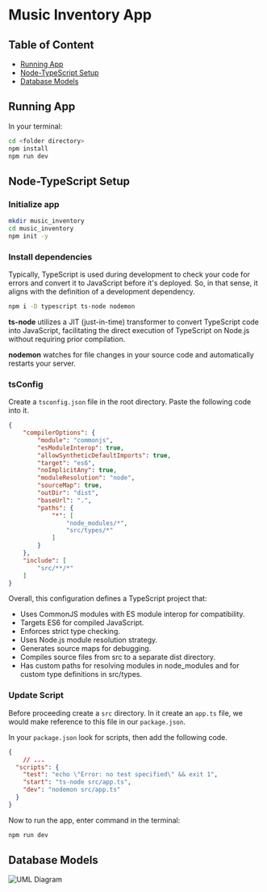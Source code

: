 # Music Inventory App

## Table of Content

- [Running App](#running-app)
- [Node-TypeScript Setup](#node-typescript-setup)
- [Database Models](#database-models)

## Running App

In your terminal:

```bash
cd <folder directory>
npm install
npm run dev
```

## Node-TypeScript Setup

### Initialize app

```bash
mkdir music_inventory
cd music_inventory
npm init -y
```

### Install dependencies

Typically, TypeScript is used during development to check your code for errors and convert it to JavaScript before it's deployed. So, in that sense, it aligns with the definition of a development dependency.

```bash
npm i -D typescript ts-node nodemon
```

__ts-node__ utilizes a JIT (just-in-time) transformer to convert TypeScript code into JavaScript, facilitating the direct execution of TypeScript on Node.js without requiring prior compilation.

__nodemon__ watches for file changes in your source code and automatically restarts your server.

### tsConfig

Create a `tsconfig.json` file in the root directory. Paste the following code into it.

```json
{
    "compilerOptions": {
        "module": "commonjs",
        "esModuleInterop": true,
        "allowSyntheticDefaultImports": true,
        "target": "es6",
        "noImplicitAny": true,
        "moduleResolution": "node",
        "sourceMap": true,
        "outDir": "dist",
        "baseUrl": ".",
        "paths": {
            "*": [
                "node_modules/*",
                "src/types/*"
            ]
        }
    },
    "include": [
        "src/**/*"
    ]
}
```

Overall, this configuration defines a TypeScript project that:

- Uses CommonJS modules with ES module interop for compatibility.
- Targets ES6 for compiled JavaScript.
- Enforces strict type checking.
- Uses Node.js module resolution strategy.
- Generates source maps for debugging.
- Compiles source files from src to a separate dist directory.
- Has custom paths for resolving modules in node_modules and for custom type definitions in src/types.

### Update Script

Before proceeding create a `src` directory. In it create an `app.ts` file, we would make reference to this file in our `package.json`.

In your `package.json` look for scripts, then add the following code.

```json
{
    // ...
  "scripts": {
    "test": "echo \"Error: no test specified\" && exit 1",
    "start": "ts-node src/app.ts",
    "dev": "nodemon src/app.ts"
  }
}
```

Now to run the app, enter command in the terminal:

```bash
npm run dev
```

## Database Models

![UML Diagram](https://res.cloudinary.com/dptvznhc4/image/upload/v1713300607/music_inventory_r1mrlm.png)
